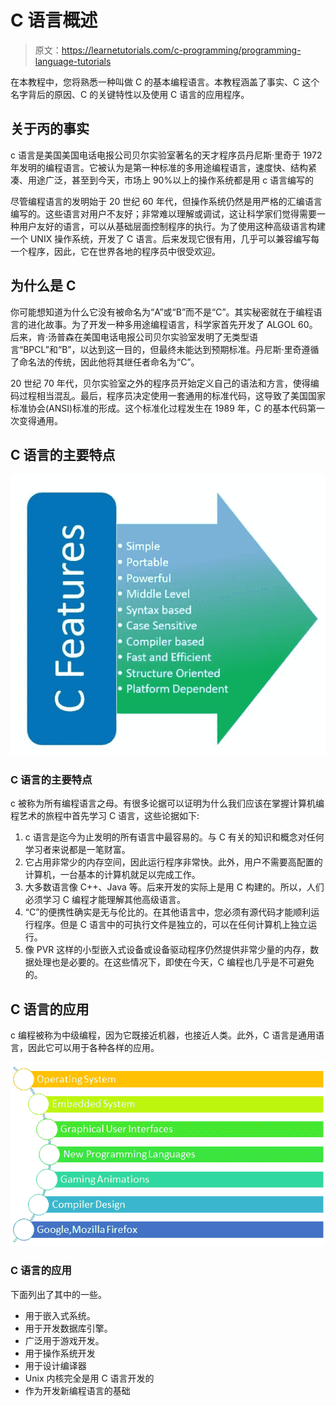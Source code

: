 # C 语言概述

> 原文：<https://learnetutorials.com/c-programming/programming-language-tutorials>

在本教程中，您将熟悉一种叫做 C 的基本编程语言。本教程涵盖了事实、C 这个名字背后的原因、C 的关键特性以及使用 C 语言的应用程序。

## 关于丙的事实

c 语言是美国美国电话电报公司贝尔实验室著名的天才程序员丹尼斯·里奇于 1972 年发明的编程语言。它被认为是第一种标准的多用途编程语言，速度快、结构紧凑、用途广泛，甚至到今天，市场上 90%以上的操作系统都是用 c 语言编写的

尽管编程语言的发明始于 20 世纪 60 年代，但操作系统仍然是用严格的汇编语言编写的。这些语言对用户不友好；非常难以理解或调试，这让科学家们觉得需要一种用户友好的语言，可以从基础层面控制程序的执行。为了使用这种高级语言构建一个 UNIX 操作系统，开发了 C 语言。后来发现它很有用，几乎可以兼容编写每一个程序，因此，它在世界各地的程序员中很受欢迎。

## 为什么是 C

你可能想知道为什么它没有被命名为“A”或“B”而不是“C”。其实秘密就在于编程语言的进化故事。为了开发一种多用途编程语言，科学家首先开发了 ALGOL 60。后来，肯·汤普森在美国电话电报公司贝尔实验室发明了无类型语言“BPCL”和“B”，以达到这一目的，但最终未能达到预期标准。丹尼斯·里奇遵循了命名法的传统，因此他将其继任者命名为“C”。

20 世纪 70 年代，贝尔实验室之外的程序员开始定义自己的语法和方言，使得编码过程相当混乱。最后，程序员决定使用一套通用的标准代码，这导致了美国国家标准协会(ANSI)标准的形成。这个标准化过程发生在 1989 年，C 的基本代码第一次变得通用。

## C 语言的主要特点

![Key Features of C](img/b8b4a578c2c4bc441935731fed310f42.png)

### C 语言的主要特点

c 被称为所有编程语言之母。有很多论据可以证明为什么我们应该在掌握计算机编程艺术的旅程中首先学习 C 语言，这些论据如下:

1.  c 语言是迄今为止发明的所有语言中最容易的。与 C 有关的知识和概念对任何学习者来说都是一笔财富。
2.  它占用非常少的内存空间，因此运行程序非常快。此外，用户不需要高配置的计算机，一台基本的计算机就足以完成工作。
3.  大多数语言像 C++、Java 等。后来开发的实际上是用 C 构建的。所以，人们必须学习 C 编程才能理解其他高级语言。
4.  “C”的便携性确实是无与伦比的。在其他语言中，您必须有源代码才能顺利运行程序。但是 C 语言中的可执行文件是独立的，可以在任何计算机上独立运行。
5.  像 PVR 这样的小型嵌入式设备或设备驱动程序仍然提供非常少量的内存，数据处理也是必要的。在这些情况下，即使在今天，C 编程也几乎是不可避免的。

## C 语言的应用

c 编程被称为中级编程，因为它既接近机器，也接近人类。此外，C 语言是通用语言，因此它可以用于各种各样的应用。

![Application of C](img/3b261f8fa8bb13c0309bbd3b76f6b90b.png)

### C 语言的应用

下面列出了其中的一些。

*   用于嵌入式系统。
*   用于开发数据库引擎。
*   广泛用于游戏开发。
*   用于操作系统开发
*   用于设计编译器
*   Unix 内核完全是用 C 语言开发的
*   作为开发新编程语言的基础